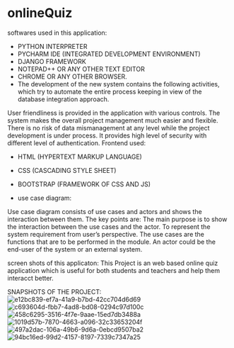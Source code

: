 # onlineQuiz
softwares used in this application:

* PYTHON INTERPRETER
* PYCHARM IDE (INTEGRATED DEVELOPMENT ENVIRONMENT)
* DJANGO FRAMEWORK
* NOTEPAD++ OR ANY OTHER TEXT EDITOR
* CHROME OR ANY OTHER BROWSER.
* The development of the new system contains the following activities, which try to automate the entire process keeping in view of the database integration approach.

User friendliness is provided in the application with various controls.
The system makes the overall project management much easier and flexible.
There is no risk of data mismanagement at any level while the project development is under process.
It provides high level of security with different level of authentication.
Frontend used:
* HTML (HYPERTEXT MARKUP LANGUAGE)
* CSS (CASCADING STYLE SHEET)
* BOOTSTRAP (FRAMEWORK OF CSS AND JS)

* use case diagram:

Use case diagram consists of use cases and actors and shows the interaction between them. The key points are:
The main purpose is to show the interaction between the use cases and the actor.
To represent the system requirement from user’s perspective.
The use cases are the functions that are to be performed in the module.
An actor could be the end-user of the system or an external system.

screen shots of this applicaton:
This Project is an web based online quiz application which is useful for both students and teachers and help them interacct better.

SNAPSHOTS OF THE PROJECT:
![e12bc839-ef7a-41a9-b7bd-42cc704d6d69](https://user-images.githubusercontent.com/111684552/200170795-c3671f59-6373-469c-8430-c6a9ec0b686e.jpg)
![c693604d-fbb7-4ad8-bd08-0294c97d100c](https://user-images.githubusercontent.com/111684552/200170808-4367ea54-d1b2-4560-9d42-f20b9e791ac3.jpg)
![458c6295-3516-4f7e-9aae-15ed7db3488a](https://user-images.githubusercontent.com/111684552/200170861-e5f7179e-2277-4317-ac64-650103b84578.jpg)
![1019d57b-7870-4663-a096-32c33653204f](https://user-images.githubusercontent.com/111684552/200170870-a430b584-95e5-4b7a-aa06-ad6f332fe9c8.jpg)
![497a2dac-106a-49b6-9d6a-0ebcd9507ba2](https://user-images.githubusercontent.com/111684552/200170881-fe5250c4-940b-440b-867c-b8d129d06eb5.jpg)
![94bc16ed-99d2-4157-8197-7339c7347a25](https://user-images.githubusercontent.com/111684552/200170909-56f0ed18-432b-45d8-8c28-afcfa515bb1f.jpg)

